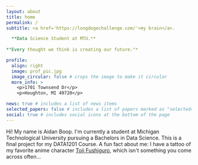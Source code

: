 ```yaml
---
layout: about
title: home
permalink: /
subtitle: <a href='https://longdogechallenge.com/'>my brain</a>. 

  **Data Science Student at MTU.**
  
*"Every thought we think is creating our future."*

profile:
  align: right
  image: prof_pic.jpg
  image_circular: false # crops the image to make it circular
  more_info: >
    <p>1701 Townsend Dr</p>
    <p>Houghton, MI 49720</p>

news: true # includes a list of news items
selected_papers: false # includes a list of papers marked as "selected={true}"
social: true # includes social icons at the bottom of the page
---
```


  Hi! My name is Aidan Boop.
I'm currently a student at Michigan Technological University pursuing a Bachelors in Data Science. 
This is a final project for my DATA1201 Course. 
A fun fact about me: I have a tattoo of my favorite anime character [Toji Fushiguro](https://jujutsu-kaisen.fandom.com/wiki/Toji_Fushiguro), which isn't something you come across often...












<!-- Saved for later use!
Edit `_bibliography/papers.bib` and Jekyll will render your [publications page](/al-folio/publications/) automatically.
This theme is set up to use [Font Awesome icons](https://fontawesome.com/) and [Academicons](https://jpswalsh.github.io/academicons/), like the ones below.-->
